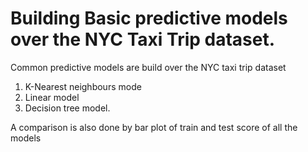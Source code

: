 # Building Basic predictive models over the NYC Taxi Trip dataset.

Common predictive models are build over the NYC taxi trip dataset
1. K-Nearest neighbours mode
2. Linear model
3. Decision tree model.

A comparison is also done by bar plot of train and test score of all the models
